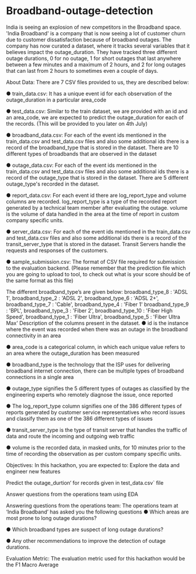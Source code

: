 # Broadband-outage-detection
India is seeing an explosion of new competitors in the Broadband space. 'India Broadband' is a company that is now seeing a lot of customer churn due to customer dissatisfaction because of broadband outages.  The company has now curated a dataset, where it tracks several variables that it believes impact the outage_duration. They have tracked three different outage durations, 0 for no outage, 1 for short outages that last anywhere between a few minutes and a maximum of 2 hours, and 2 for long outages that can last from 2 hours to sometimes even a couple of days.

About Data:
There are 7 CSV files provided to us, they are described below:

● train_data.csv: It has a unique event id for each observation of the outage_duration in a particular area_code

● test_data.csv: Similar to the train dataset, we are provided with an id and an area_code, we are expected to predict the outage_duration for each of the records. (This will be provided to you later on 4th July)

● broadband_data.csv: For each of the event ids mentioned in the train_data.csv and test_data.csv files and also some additional ids there is a record of the broadband_type that is stored in the dataset. There are 10 different types of broadbands that are observed in the dataset

● outage_data.csv: For each of the event ids mentioned in the train_data.csv and test_data.csv files and also some additional ids there is a record of the outage_type that is stored in the dataset. There are 5 different outage_type's recorded in the dataset.

● report_data.csv: For each event id there are log_report_type and volume columns are recorded. log_report_type is a type of the recorded report generated by a technical team member after evaluating the outage. volume is the volume of data handled in the area at the time of report in custom company specific units.

● server_data.csv: For each of the event ids mentioned in the train_data.csv and test_data.csv files and also some additional ids there is a record of the transit_server_type that is stored in the dataset. Transit Servers handle the requests and responses of the customers.

● sample_submission.csv: The format of CSV file required for submission to the evaluation backend. (Please remember that the prediction file which you are going to upload to tool, to check out what is your score should be of the same format as this file)

The different broadband_type’s are given below:
broadband_type_8 : 'ADSL 1',
broadband_type_2 : 'ADSL 2',
broadband_type_6 : 'ADSL 2+',
broadband_type_7 : 'Cable',
broadband_type_4 : 'Fiber 1'
broadband_type_9 : 'BPL',
broadband_type_3 : 'Fiber 2',
broadband_type_10 : 'Fiber High Speed',
broadband_type_1 : 'Fiber Ultra',
broadband_type_5 : 'Fiber Ultra Max'
Description of the columns present in the dataset.
● id is the instance where the event was recorded when there was an outage in the broadband connectivity in an area

● area_code is a categorical column, in which each unique value refers to an area where the outage_duration has been measured

● broadband_type is the technology that the ISP uses for delivering broadband internet connection, there can be multiple types of broadband connections in a single area

● outage_type signifies the 5 different types of outages as classified by the engineering experts who remotely diagnose the issue, once reported

● The log_report_type column signifies one of the 386 different types of reports generated by customer service representatives who record issues and classify them as one of the 386 different types of issues

● transit_server_type is the type of transit server that handles the traffic of data and route the incoming and outgoing web traffic

● volume is the recorded data, in masked units, for 10 minutes prior to the time of recording the observation as per custom company specific units.

Objectives:
In this hackathon, you are expected to:
Explore the data and engineer new features

Predict the outage_durtion‘ for records given in test_data.csv` file

Answer questions from the operations team using EDA

Answering questions from the operations team:
The operations team at ‘India Broadband’ has asked you the following questions
● Which areas are most prone to long outage durations?

● Which broadband types are suspect of long outage durations?

● Any other recommendations to improve the detection of outage durations.

Evaluation Metric:
The evaluation metric used for this hackathon would be the F1 Macro Average

